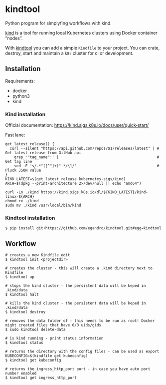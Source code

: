 # kindtool

Python program for simplyfing workflows with kind.

[kind](https://kind.sigs.k8s.io/) is a tool for running local Kubernetes clusters using Docker container “nodes”.

With [kindtool](https://github.com/egandro/kindtool/) you can add a simple `Kindfile` to your project. You can crate, destroy, start and maintain a `k8s` cluster for ci or development.


## Installation

Requirements:

- docker
- python3
- kind

### Kind installation

Official documentation: <https://kind.sigs.k8s.io/docs/user/quick-start/>

Fast lane:


```
get_latest_release() {
  curl --silent "https://api.github.com/repos/$1/releases/latest" | # Get latest release from GitHub api
    grep '"tag_name":' |                                            # Get tag line
    sed -E 's/.*"([^"]+)".*/\1/'                                    # Pluck JSON value
}
KIND_LATEST=$(get_latest_release kubernetes-sigs/kind)
ARCH=$(dpkg --print-architecture 2>/dev/null || echo "amd64")

curl -Lo ./kind https://kind.sigs.k8s.io/dl/${KIND_LATEST}/kind-linux-${ARCH}
chmod +x ./kind
sudo mv ./kind /usr/local/bin/kind
```

### Kindtool installation

```
$ pip install git+https://github.com/egandro/kindtool.git#egg=kindtool
```


## Workflow

```
# creates a new Kindfile edit
$ kindtool init <projectdir>

# creates the cluster - this will create a .kind directory next to Kindfile
$ kindtool up

# stops the kind cluster - the persistent data will be keped in .kind/data
$ kindtool halt

# kills the kind cluster - the persistent data will be keped in .kind/data
$ kindtool destroy

# removes the data folder of - this needs to be run as root! Docker might created files that have 0/0 uids/gids
$ sudo kindtool delete-data

# is kind running - print status information
$ kindtool status

# returns the directory with the config files - can be used as export KUBECONFIG=$(kindfile get kubeconfig)
$ kindtool get kubeconfig

# returns the ingress_http_port port - in case you have auto port number enabled
$ kindtool get ingress_http_port

```